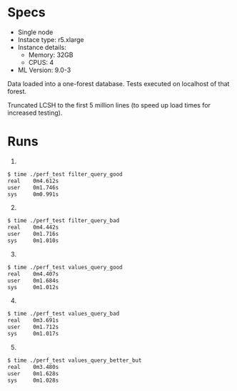 # Specs

- Single node
- Instace type: r5.xlarge
- Instance details: 
    - Memory: 32GB
    - CPUS: 4
- ML Version: 9.0-3

Data loaded into a one-forest database.  Tests executed on localhost of that
forest.

Truncated LCSH to the first 5 million lines (to speed up load times for increased testing).

# Runs


1)
~~~bash
$ time ./perf_test filter_query_good
real    0m4.612s
user    0m1.746s
sys     0m0.991s

~~~


2)
~~~bash
$ time ./perf_test filter_query_bad
real    0m4.442s
user    0m1.716s
sys     0m1.010s
~~~


3)
~~~bash
$ time ./perf_test values_query_good
real    0m4.407s
user    0m1.684s
sys     0m1.012s
~~~


4)
~~~bash
$ time ./perf_test values_query_bad
real    0m3.691s
user    0m1.712s
sys     0m1.017s
~~~


5)
~~~bash
$ time ./perf_test values_query_better_but
real    0m3.480s
user    0m1.628s
sys     0m1.028s
~~~
